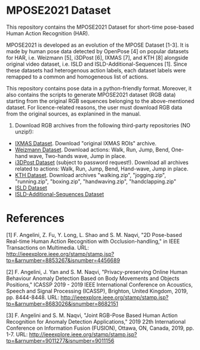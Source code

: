 # MPOSE2021 Dataset

This repository contains the MPOSE2021 Dataset for short-time pose-based Human Action Recognition (HAR). 

MPOSE2021 is developed as an evolution of the MPOSE Dataset [1-3]. It is made by human pose data detected by OpenPose [4] on popular datasets for HAR, i.e. Weizmann [5], i3DPost [6], IXMAS [7], and KTH [8] alongside original video dataset, i.e. ISLD and ISLD-Additional-Sequences [1]. Since these datasets had heterogenous action labels, each dataset labels were remapped to a common and homogeneous list of actions.

This repository contains pose data in a python-friendly format. Moreover, it also contains the scripts to generate MPOSE2021 dataset (RGB data) starting from the original RGB sequences belonging to the above-mentioned dataset. For licence-related reasons, the user must download RGB data from the original sources, as explanined in the manual.

1. Download RGB archives from the following third-party repositories (NO unzip!):
  * [IXMAS Dataset](https://www.epfl.ch/labs/cvlab/data/data-ixmas10). Download "original IXMAS ROIs" archive.
  * [Weizmann Dataset](http://www.wisdom.weizmann.ac.il/~vision/SpaceTimeActions.html). Download actions: Walk, Run, Jump, Bend, One-hand wave, Two-hands wave, Jump in place.
  * [i3DPost Dataset](http://kahlan.eps.surrey.ac.uk/i3dpost_action/) (subject to password request!). Download all archives related to actions: Walk, Run, Jump, Bend, Hand-wave, Jump in place.
  * [KTH Dataset](https://www.csc.kth.se/cvap/actions/). Download archives "walking.zip", "jogging.zip", "running.zip", "boxing.zip", "handwaving.zip", "handclapping.zip"
  * [ISLD Dataset]()
  * [ISLD-Additional-Sequences Dataset]()

# References
[1] F. Angelini, Z. Fu, Y. Long, L. Shao and S. M. Naqvi, "2D Pose-based Real-time Human Action Recognition with Occlusion-handling," in IEEE Transactions on Multimedia. URL: http://ieeexplore.ieee.org/stamp/stamp.jsp?tp=&arnumber=8853267&isnumber=4456689

[2] F. Angelini, J. Yan and S. M. Naqvi, "Privacy-preserving Online Human Behaviour Anomaly Detection Based on Body Movements and Objects Positions," ICASSP 2019 - 2019 IEEE International Conference on Acoustics, Speech and Signal Processing (ICASSP), Brighton, United Kingdom, 2019, pp. 8444-8448. URL: http://ieeexplore.ieee.org/stamp/stamp.jsp?tp=&arnumber=8683026&isnumber=8682151

[3] F. Angelini and S. M. Naqvi, "Joint RGB-Pose Based Human Action Recognition for Anomaly Detection Applications," 2019 22th International Conference on Information Fusion (FUSION), Ottawa, ON, Canada, 2019, pp. 1-7. URL: http://ieeexplore.ieee.org/stamp/stamp.jsp?tp=&arnumber=9011277&isnumber=9011156
